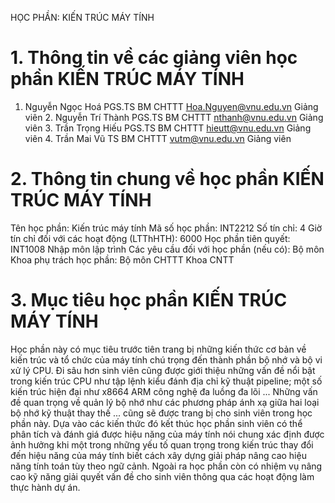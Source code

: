 HỌC PHẦN: KIẾN TRÚC MÁY TÍNH
# 1. Thông tin về các giảng viên học phần KIẾN TRÚC MÁY TÍNH
1. Nguyễn Ngọc Hoá PGS.TS BM CHTTT Hoa.Nguyen@vnu.edu.vn Giảng viên 2. Nguyễn Trí Thành PGS.TS BM CHTTT nthanh@vnu.edu.vn Giảng viên 3. Trần Trọng Hiếu PGS.TS BM CHTTT hieutt@vnu.edu.vn Giảng viên 4. Trần Mai Vũ TS BM CHTTT vutm@vnu.edu.vn Giảng viên
# 2. Thông tin chung về học phần KIẾN TRÚC MÁY TÍNH
Tên học phần: Kiến trúc máy tính Mã số học phần: INT2212 Số tín chỉ: 4 Giờ tín chỉ đối với các hoạt động (LTThHTH): 6000 Học phần tiên quyết: INT1008 Nhập môn lập trình Các yêu cầu đối với học phần (nếu có): Bộ môn Khoa phụ trách học phần: Bộ môn CHTTT Khoa CNTT
# 3. Mục tiêu học phần KIẾN TRÚC MÁY TÍNH
Học phần này có mục tiêu trước tiên trang bị những kiến thức cơ bản về kiến trúc và tổ chức của máy tính chú trọng đến thành phần bộ nhớ và bộ vi xử lý CPU. Đi sâu hơn sinh viên cũng được giới thiệu những vấn đề nổi bật trong kiến trúc CPU như tập lệnh kiểu đánh địa chỉ kỹ thuật pipeline; một số kiến trúc hiện đại như x8664 ARM công nghệ đa luồng đa lõi \... Những vấn đề quan trọng về quản lý bộ nhớ như các phương pháp ánh xạ giữa hai loại bộ nhớ kỹ thuật thay thế \... cũng sẽ được trang bị cho sinh viên trong học phần này. Dựa vào các kiến thức đó kết thúc học phần sinh viên có thể phân tích và đánh giá được hiệu năng của máy tính nói chung xác định được ảnh hưởng khi một trong những yếu tố quan trọng trong kiến trúc thay đổi đến hiệu năng của máy tính biết cách xây dựng giải pháp nâng cao hiệu năng tính toán tùy theo ngữ cảnh. Ngoài ra học phần còn có nhiệm vụ nâng cao kỹ năng giải quyết vấn đề cho sinh viên thông qua các hoạt động làm thực hành dự án.

